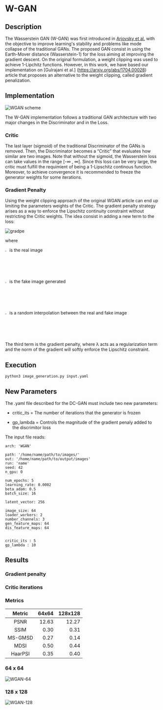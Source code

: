 # W-GAN
## Description

The Wasserstein GAN (W-GAN) was first introduced in [Arjovsky et al.](arXiv:1701.07875) with the objective
to improve learning's stability and problems like mode collapse of the traditional GANs.
The proposed GAN consist in using the Earth-Mover distance (Wasserstein-1) for the loss aiming 
at improving the gradient descent.
On the original formulation, a weight clipping was used to achieve 1-Lipchitz functions. 
However, in this work, we have based our implementation on [Gulrajani et al.] (https://arxiv.org/abs/1704.00028)
article that proposes an alternative to the weight clipping, called gradient penalization. 

## Implementation

![WGAN scheme](https://github.com/mestecha/AIDL21-SAGAN/blob/main/W-GAN/wgan-images/Modelo_WGAN.png)

The W-GAN implementation follows a traditional GAN architecture with two major changes in the Discriminator and in the Loss.

### Critic

The last layer (sigmoid) of the traditional Discriminator of the GANs is removed. Then, the Discriminator becomes a “Critic” that evaluates how similar are two images. Note that without the sigmoid, the Wasserstein loss can take values in the range [-&#8734; , &#8734;]. Since this loss can be very large, the critic must fulfill the requimient of being a 1-Lipschitz continous function. Moreover, to achieve convergence it is recommended to freeze the generator weights for some iterations.

### Gradient Penalty

Using the weight clipping approach of the original WGAN article can end up limiting the parameters weights of the Critic. The gradient penalty strategy arises as a way to enforce the Lipschitz continuity constraint without restricting the Critic weights. The idea consist in adding a new term to the loss:

![gradpe](https://github.com/mestecha/AIDL21-SAGAN/blob/main/W-GAN/wgan-images/gradpe.png)

where

 <img src="https://github.com/mestecha/AIDL21-SAGAN/blob/main/W-GAN/wgan-images/x.png" width="2%" > is the real image


 <img src="https://github.com/mestecha/AIDL21-SAGAN/blob/main/W-GAN/wgan-images/xtilde.png" width="2%" > is the fake image generated

 <img src="https://github.com/mestecha/AIDL21-SAGAN/blob/main/W-GAN/wgan-images/xhat.png" width="2%">  is a random interpolation between the real and fake image

The third term is the gradient penalty, where &#955; acts as a regularization term and the norm of the gradient will softly enforce the Lipschitz constraint.

## Execution

```
python3 image_generation.py input.yaml
```
## New Parameters

The .yaml file described for the DC-GAN must include two new parameters: 

* critic_its = The number of iterations that the generator is frozen

* gp_lambda   = Controls the magnitude of the gradient penaly added to the discrimitor loss

The input file reads:


```
arch: 'WGAN'

path: '/home/name/path/to/images/'
out: '/home/name/path/to/output/images'
run: 'name'
seed: 42
n_gpu: 0

num_epochs: 5
learning_rate: 0.0002
beta_adam: 0.5
batch_size: 16

latent_vector: 256

image_size: 64
loader_workers: 2
number_channels: 3
gen_feature_maps: 64
dis_feature_maps: 64


critic_its : 5
gp_lambda : 10

```
## Results

### Gradient penalty 

### Critic iterations

### Metrics

Metric   | 64x64  | 128x128 | 
:------: | ------:| ------: |
PSNR     | 12.63  | 12.27   |
SSIM     |  0.30  |  0.31   |
MS-GMSD  |  0.27  |  0.14   |
MDSI     |  0.50  |  0.44   |
HaarPSI  |  0.35  |  0.40   |

### 64 x 64
![WGAN-64](https://github.com/mestecha/AIDL21-SAGAN/blob/main/W-GAN/wgan-images/gen_wgan_64.png)
### 128 x 128
![WGAN-128](https://github.com/mestecha/AIDL21-SAGAN/blob/main/W-GAN/wgan-images/gen_wgan_128.png)
